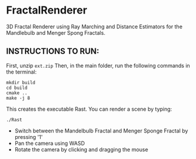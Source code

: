 # FractalRenderer
3D Fractal Renderer using Ray Marching and Distance Estimators for the Mandlebulb and Menger Spong Fractals.

## INSTRUCTIONS TO RUN:
First, unzip ```ext.zip```
Then, in the main folder, run the following commands in the terminal:

```
mkdir build
cd build
cmake ..
make -j 8
```

This creates the executable Rast. You can render a scene by typing:

```
./Rast
```
- Switch between the Mandelbulb Fractal and Menger Sponge Fractal by pressing '1'
- Pan the camera using WASD
- Rotate the camera by clicking and dragging the mouse
